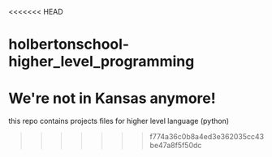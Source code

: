 <<<<<<< HEAD
# holbertonschool-higher_level_programming
We're not in Kansas anymore!
=======
this repo contains projects files for higher level language (python)
>>>>>>> f774a36c0b8a4ed3e362035cc43be47a8f5f50dc
